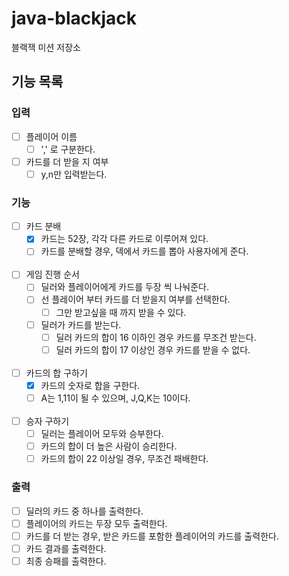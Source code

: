# java-blackjack

블랙잭 미션 저장소

## 기능 목록

### 입력

- [ ] 플레이어 이름
    - [ ] ',' 로 구분한다.
- [ ] 카드를 더 받을 지 여부
    - [ ] y,n만 입력받는다.

### 기능

- [ ] 카드 분배
    - [x] 카드는 52장, 각각 다른 카드로 이루어져 있다.
    - [ ] 카드를 분배할 경우, 덱에서 카드를 뽑아 사용자에게 준다.
      <br><br>
- [ ] 게임 진행 순서
    - [ ] 딜러와 플레이어에게 카드를 두장 씩 나눠준다.
    - [ ] 선 플레이어 부터 카드를 더 받을지 여부를 선택한다.
        - [ ] 그만 받고싶을 때 까지 받을 수 있다.
    - [ ] 딜러가 카드를 받는다.
        - [ ] 딜러 카드의 합이 16 이하인 경우 카드를 무조건 받는다.
        - [ ] 딜러 카드의 합이 17 이상인 경우 카드를 받을 수 없다.
          <br><br>
- [ ] 카드의 합 구하기
    - [x] 카드의 숫자로 합을 구한다.
    - [ ] A는 1,11이 될 수 있으며, J,Q,K는 10이다.
      <br><br>
- [ ] 승자 구하기
    - [ ] 딜러는 플레이어 모두와 승부한다.
    - [ ] 카드의 합이 더 높은 사람이 승리한다.
    - [ ] 카드의 합이 22 이상일 경우, 무조건 패배한다.

### 출력

- [ ] 딜러의 카드 중 하나를 출력한다.
- [ ] 플레이어의 카드는 두장 모두 출력한다.
- [ ] 카드를 더 받는 경우, 받은 카드를 포함한 플레이어의 카드를 출력한다.
- [ ] 카드 결과를 출력한다.
- [ ] 최종 승패를 출력한다.
